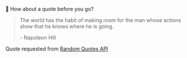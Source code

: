 📣 How about a quote before you go?

> The world has the habit of making room for the man whose actions show that he knows where he is going.
>
> <p>- Napoleon Hill</p>

Quote requested from [Random Quotes API](https://github.com/lukePeavey/quotable)
